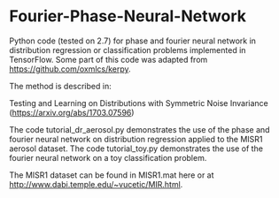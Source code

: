 # Fourier-Phase-Neural-Network
Python code (tested on 2.7) for phase and fourier neural network in distribution regression or classification problems implemented in TensorFlow. Some part of this code was adapted from https://github.com/oxmlcs/kerpy.

The method is described in:

Testing and Learning on Distributions with Symmetric Noise Invariance (https://arxiv.org/abs/1703.07596)

The code tutorial_dr_aerosol.py demonstrates the use of the phase and fourier neural network on distribution regression applied to the MISR1 aerosol dataset. The code tutorial_toy.py demonstrates the use of the fourier neural network on a toy classification problem. 

The MISR1 dataset can be found in MISR1.mat here or at http://www.dabi.temple.edu/~vucetic/MIR.html.
